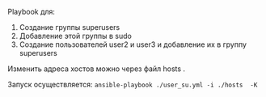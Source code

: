 Playbook для:
1. Создание группы superusers
2. Добавление этой группы в sudo
3. Создание пользователей user2 и user3 и добавление их в группу superusers


Изменить адреса хостов можно через файл hosts .


Запуск осуществляется:
```ansible-playbook ./user_su.yml -i ./hosts  -K```
